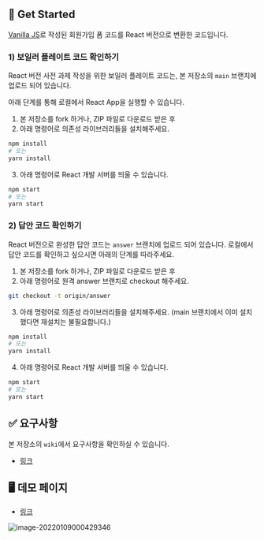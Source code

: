 
## 📑 Get Started

[Vanilla JS](https://github.com/hanameee/mini-signup-form)로 작성된 회원가입 폼 코드를 React 버전으로 변환한 코드입니다.

### 1) 보일러 플레이트 코드 확인하기

React 버전 사전 과제 작성을 위한 보일러 플레이트 코드는, 본 저장소의 `main` 브랜치에 업로드 되어 있습니다.

아래 단계를 통해 로컬에서 React App을 실행할 수 있습니다.

1. 본 저장소를 fork 하거나, ZIP 파일로 다운로드 받은 후
2. 아래 명령어로 의존성 라이브러리들을 설치해주세요.

```bash
npm install
# 또는
yarn install
```

3. 아래 명령어로 React 개발 서버를 띄울 수 있습니다.

```bash
npm start
# 또는
yarn start
```

### 2) 답안 코드 확인하기

React 버전으로 완성한 답안 코드는 `answer` 브랜치에 업로드 되어 있습니다. 로컬에서 답안 코드를 확인하고 싶으시면 아래의 단계를 따라주세요.

1. 본 저장소를 fork 하거나, ZIP 파일로 다운로드 받은 후
2. 아래 명령어로 원격 answer 브랜치로 checkout 해주세요.

```bash
git checkout -t origin/answer
```

3. 아래 명령어로 의존성 라이브러리들을 설치해주세요. (main 브랜치에서 이미 설치했다면 재설치는 불필요합니다.)

```bash
npm install
# 또는
yarn install
```

4. 아래 명령어로 React 개발 서버를 띄울 수 있습니다.

```bash
npm start
# 또는
yarn start
```

## ✅ 요구사항

본 저장소의 `wiki`에서 요구사항을 확인하실 수 있습니다.

-   [링크](https://github.com/hanameee/mini-signup-form-react/wiki/%08요구사항)

## 🖥 데모 페이지

-   [링크](https://hanameee.github.io/mini-signup-form/src)

![image-20220109000429346](https://user-images.githubusercontent.com/25149664/148650652-a2caabcf-d7d4-457d-ae78-7e4b9a8d8a40.png)
